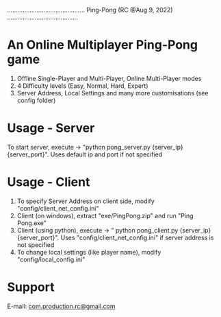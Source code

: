 .............................................   Ping-Pong   (RC @Aug 9, 2022) .........................................

# An Online Multiplayer Ping-Pong game

1. Offline Single-Player and Multi-Player, Online Multi-Player modes
2. 4 Difficulty levels (Easy, Normal, Hard, Expert)
3. Server Address, Local Settings and many more customisations (see config folder)

# Usage - Server

To start server, execute -> "python pong_server.py {server_ip} {server_port}". Uses default ip and port if not specified

# Usage - Client

1. To specify Server Address on client side, modify "config/client_net_config.ini"
2. Client (on windows), extract "exe/PingPong.zip" and run "Ping Pong.exe"
3. Client (using python), execute -> " python pong_client.py {server_ip} {server_port}". Uses "config/client_net_config.ini" if server address is not specified
4. To change local settings (like player name), modify "config/local_config.ini"

# Support

E-mail: com.production.rc@gmail.com
